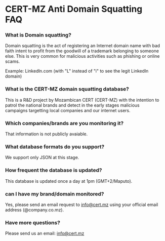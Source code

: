 # CERT-MZ Anti Domain Squatting FAQ

### What is Domain squatting?
Domain squatting is the act of registering an Internet domain name with bad faith intent to profit from the goodwill of a trademark belonging to someone else. This is very common for malicious activities such as phishing or online scams.

Example: Linkedln.com (with "L" instead of "i" to see the legit LinkedIn domain)

### What is the CERT-MZ domain squatting database?
This is a R&D project by Mozambican CERT (CERT-MZ) with the intention to patrol the national brands and detect in the early stages malicious campaigns targetting local companies and our internet users.

### Which companies/brands are you monitoring it?
That information is not publicly avaiable.

### What database formats do you support?
We support only JSON at this stage.

### How frequent the database is updated?
This database is updated once a day at 1pm (GMT+2/Maputo).

### can I have my brand/domain monitored?
Yes, please send an email request to info@cert.mz using your official email address (@company.co.mz).

### Have more questions?
Please send us an email: info@cert.mz
